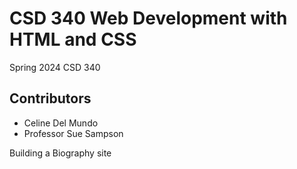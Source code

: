 # CSD 340 Web Development with HTML and CSS
Spring 2024 CSD 340

## Contributors
- Celine Del Mundo
- Professor Sue Sampson

Building a Biography site

